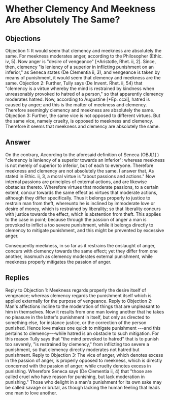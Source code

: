 # Whether Clemency And Meekness Are Absolutely The Same?
## Objections
Objection 1: It would seem that clemency and meekness are absolutely the same. For meekness moderates anger, according to the Philosopher (Ethic. iv, 5). Now anger is "desire of vengeance" [*Aristotle, Rhet. ii, 2]. Since, then, clemency "is leniency of a superior in inflicting punishment on an inferior," as Seneca states (De Clementia ii, 3), and vengeance is taken by means of punishment, it would seem that clemency and meekness are the same.
Objection 2: Further, Tully says (De Invent. Rhet. ii, 54) that "clemency is a virtue whereby the mind is restrained by kindness when unreasonably provoked to hatred of a person," so that apparently clemency moderates hatred. Now, according to Augustine [*Ep. ccxi], hatred is caused by anger; and this is the matter of meekness and clemency. Therefore seemingly clemency and meekness are absolutely the same.
Objection 3: Further, the same vice is not opposed to different virtues. But the same vice, namely cruelty, is opposed to meekness and clemency. Therefore it seems that meekness and clemency are absolutely the same.
## Answer
On the contrary, According to the aforesaid definition of Seneca (OBJ[1] ) "clemency is leniency of a superior towards an inferior": whereas meekness is not merely of superior to inferior, but of each to everyone. Therefore meekness and clemency are not absolutely the same.
I answer that, As stated in Ethic. ii, 3, a moral virtue is "about passions and actions." Now internal passions are principles of external actions, and are likewise obstacles thereto. Wherefore virtues that moderate passions, to a certain extent, concur towards the same effect as virtues that moderate actions, although they differ specifically. Thus it belongs properly to justice to restrain man from theft, whereunto he is inclined by immoderate love or desire of money, which is restrained by liberality; so that liberality concurs with justice towards the effect, which is abstention from theft. This applies to the case in point; because through the passion of anger a man is provoked to inflict a too severe punishment, while it belongs directly to clemency to mitigate punishment, and this might be prevented by excessive anger.

Consequently meekness, in so far as it restrains the onslaught of anger, concurs with clemency towards the same effect; yet they differ from one another, inasmuch as clemency moderates external punishment, while meekness properly mitigates the passion of anger.
## Replies
Reply to Objection 1: Meekness regards properly the desire itself of vengeance; whereas clemency regards the punishment itself which is applied externally for the purpose of vengeance.
Reply to Objection 2: Man's affections incline to the moderation of things that are unpleasant to him in themselves. Now it results from one man loving another that he takes no pleasure in the latter's punishment in itself, but only as directed to something else, for instance justice, or the correction of the person punished. Hence love makes one quick to mitigate punishment ---and this pertains to clemency---while hatred is an obstacle to such mitigation. For this reason Tully says that "the mind provoked to hatred" that is to punish too severely, "is restrained by clemency," from inflicting too severe a punishment, so that clemency directly moderates not hatred but punishment.
Reply to Objection 3: The vice of anger, which denotes excess in the passion of anger, is properly opposed to meekness, which is directly concerned with the passion of anger; while cruelty denotes excess in punishing. Wherefore Seneca says (De Clementia ii, 4) that "those are called cruel who have reason for punishing, but lack moderation in punishing." Those who delight in a man's punishment for its own sake may be called savage or brutal, as though lacking the human feeling that leads one man to love another.